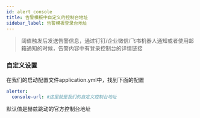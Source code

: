 ```yaml
---
id: alert_console
title: 告警模板中自定义的控制台地址     
sidebar_label: 告警模板登录台地址
---
```


> 阈值触发后发送告警信息，通过钉钉/企业微信/飞书机器人通知或者使用邮箱通知的时候，告警内容中有登录控制台的详情链接

### 自定义设置

在我们的启动配置文件application.yml中，找到下面的配置

```yml
alerter:
  console-url: #这里就是我们的自定义控制台地址
```

默认值是赫兹跳动的官方控制台地址
